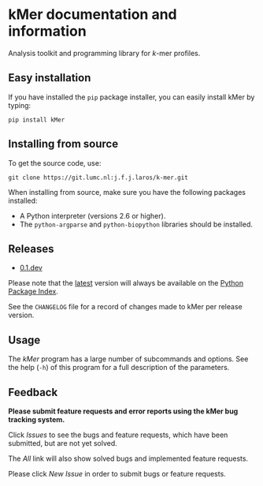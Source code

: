 kMer documentation and information
==================================

Analysis toolkit and programming library for *k*-mer profiles.


Easy installation
-----------------

If you have installed the `pip` package installer, you can easily install kMer by typing:

    pip install kMer


Installing from source
----------------------

To get the source code, use:

    git clone https://git.lumc.nl:j.f.j.laros/k-mer.git

When installing from source, make sure you have the following packages installed:

- A Python interpreter (versions 2.6 or higher).
- The `python-argparse` and `python-biopython` libraries should be installed.


Releases
--------

- [0.1.dev](https://pypi.python.org/packages/source/k/kMer/kMer-0.1.dev.tar.gz)

Please note that the [latest](https://pypi.python.org/pypi/kMer) version will always be available on the [Python Package Index](https://pypi.python.org/).

See the `CHANGELOG` file for a record of changes made to kMer per release version.


Usage
-----

The *kMer* program has a large number of subcommands and options. See the help (`-h`) of this program for a full description of the parameters.

Feedback
--------

**Please submit feature requests and error reports using the kMer bug tracking
system.**

Click _Issues_ to see the bugs and feature requests, which have been submitted, but are not yet solved.

The _All_ link will also show solved bugs and implemented feature requests.

Please click _New Issue_ in order to submit bugs or feature requests.

